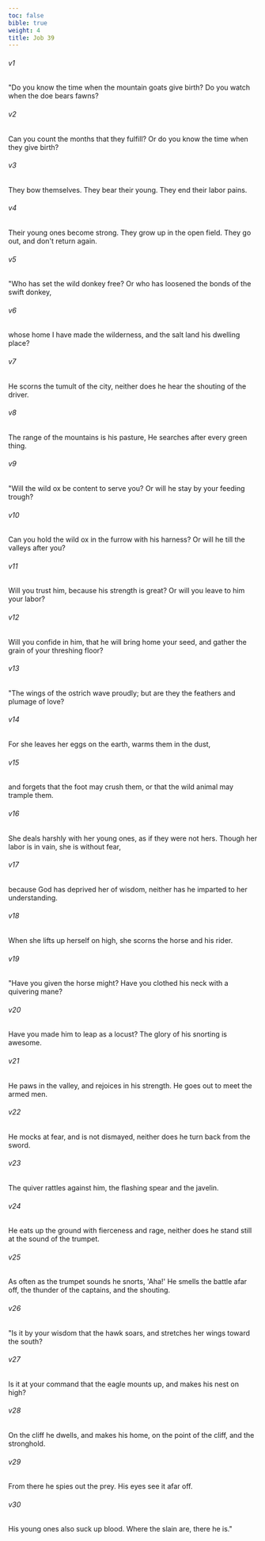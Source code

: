 ```yaml
---
toc: false
bible: true
weight: 4
title: Job 39
---
```




###### v1 
"Do you know the time when the mountain goats give birth? Do you watch when the doe bears fawns? 

###### v2 
Can you count the months that they fulfill? Or do you know the time when they give birth? 

###### v3 
They bow themselves. They bear their young. They end their labor pains. 

###### v4 
Their young ones become strong. They grow up in the open field. They go out, and don't return again. 

###### v5 
"Who has set the wild donkey free? Or who has loosened the bonds of the swift donkey, 

###### v6 
whose home I have made the wilderness, and the salt land his dwelling place? 

###### v7 
He scorns the tumult of the city, neither does he hear the shouting of the driver. 

###### v8 
The range of the mountains is his pasture, He searches after every green thing. 

###### v9 
"Will the wild ox be content to serve you? Or will he stay by your feeding trough? 

###### v10 
Can you hold the wild ox in the furrow with his harness? Or will he till the valleys after you? 

###### v11 
Will you trust him, because his strength is great? Or will you leave to him your labor? 

###### v12 
Will you confide in him, that he will bring home your seed, and gather the grain of your threshing floor? 

###### v13 
"The wings of the ostrich wave proudly; but are they the feathers and plumage of love? 

###### v14 
For she leaves her eggs on the earth, warms them in the dust, 

###### v15 
and forgets that the foot may crush them, or that the wild animal may trample them. 

###### v16 
She deals harshly with her young ones, as if they were not hers. Though her labor is in vain, she is without fear, 

###### v17 
because God has deprived her of wisdom, neither has he imparted to her understanding. 

###### v18 
When she lifts up herself on high, she scorns the horse and his rider. 

###### v19 
"Have you given the horse might? Have you clothed his neck with a quivering mane? 

###### v20 
Have you made him to leap as a locust? The glory of his snorting is awesome. 

###### v21 
He paws in the valley, and rejoices in his strength. He goes out to meet the armed men. 

###### v22 
He mocks at fear, and is not dismayed, neither does he turn back from the sword. 

###### v23 
The quiver rattles against him, the flashing spear and the javelin. 

###### v24 
He eats up the ground with fierceness and rage, neither does he stand still at the sound of the trumpet. 

###### v25 
As often as the trumpet sounds he snorts, 'Aha!' He smells the battle afar off, the thunder of the captains, and the shouting. 

###### v26 
"Is it by your wisdom that the hawk soars, and stretches her wings toward the south? 

###### v27 
Is it at your command that the eagle mounts up, and makes his nest on high? 

###### v28 
On the cliff he dwells, and makes his home, on the point of the cliff, and the stronghold. 

###### v29 
From there he spies out the prey. His eyes see it afar off. 

###### v30 
His young ones also suck up blood. Where the slain are, there he is."
